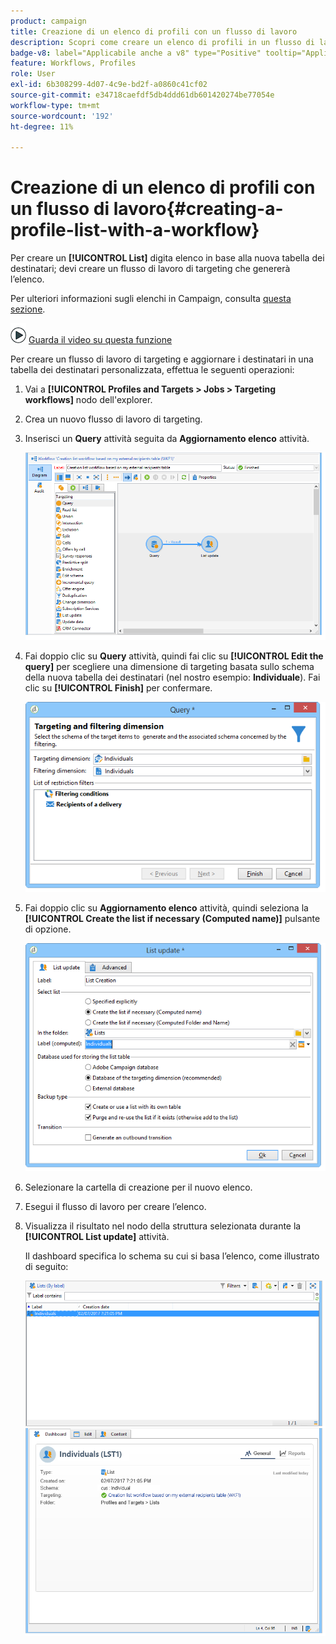 ```yaml
---
product: campaign
title: Creazione di un elenco di profili con un flusso di lavoro
description: Scopri come creare un elenco di profili in un flusso di lavoro
badge-v8: label="Applicabile anche a v8" type="Positive" tooltip="Applicabile anche a Campaign v8"
feature: Workflows, Profiles
role: User
exl-id: 6b308299-4d07-4c9e-bd2f-a0860c41cf02
source-git-commit: e34718caefdf5db4ddd61db601420274be77054e
workflow-type: tm+mt
source-wordcount: '192'
ht-degree: 11%

---
```


# Creazione di un elenco di profili con un flusso di lavoro{#creating-a-profile-list-with-a-workflow}


Per creare un **[!UICONTROL List]** digita elenco in base alla nuova tabella dei destinatari; devi creare un flusso di lavoro di targeting che genererà l’elenco.

Per ulteriori informazioni sugli elenchi in Campaign, consulta [questa sezione](../../platform/using/creating-and-managing-lists.md#about-lists-in-adobe-campaign).

![](assets/do-not-localize/how-to-video.png) [Guarda il video su questa funzione](../../platform/using/creating-and-managing-lists.md#create-list-in-a-wf-video)

Per creare un flusso di lavoro di targeting e aggiornare i destinatari in una tabella dei destinatari personalizzata, effettua le seguenti operazioni:

1. Vai a **[!UICONTROL Profiles and Targets > Jobs > Targeting workflows]** nodo dell&#39;explorer.
1. Crea un nuovo flusso di lavoro di targeting.
1. Inserisci un **Query** attività seguita da **Aggiornamento elenco** attività.

   ![](assets/mapping_create_list_workflow01.png)

1. Fai doppio clic su **Query** attività, quindi fai clic su **[!UICONTROL Edit the query]** per scegliere una dimensione di targeting basata sullo schema della nuova tabella dei destinatari (nel nostro esempio: **Individuale**). Fai clic su **[!UICONTROL Finish]** per confermare.

   ![](assets/mapping_create_list_workflow03.png)

1. Fai doppio clic su **Aggiornamento elenco** attività, quindi seleziona la **[!UICONTROL Create the list if necessary (Computed name)]** pulsante di opzione.

   ![](assets/mapping_create_list_workflow02.png)

1. Selezionare la cartella di creazione per il nuovo elenco.
1. Esegui il flusso di lavoro per creare l’elenco.
1. Visualizza il risultato nel nodo della struttura selezionata durante la **[!UICONTROL List update]** attività.

   Il dashboard specifica lo schema su cui si basa l’elenco, come illustrato di seguito:

   ![](assets/mapping_list_view.png)
